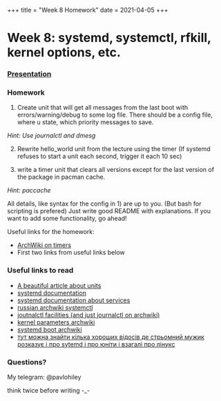 +++
title = "Week 8 Homework"
date = 2021-04-05
+++
# Week 8: systemd, systemctl, rfkill, kernel options, etc.

### [**Presentation**](https://docs.google.com/presentation/d/e/2PACX-1vSwRYb0LULiq0EGpJ1adne2e4W9_QAgsNcM1R825YCBey9WprUD_rWw9lmQuCYcVD7RZJcQRxVujCRJ/pub?start=false&loop=false&delayms=3000)

### Homework
1) Create unit that will get all messages from the last boot with errors/warning/debug to some log file. There should be a config file, where u state, which priority messages to save.

*Hint: Use journalctl and dmesg*

2) Rewrite hello_world unit from the lecture using the timer (If systemd refuses to start a unit each second, trigger it each 10 sec)

3) write a timer unit that clears all versions except for the last version of the package in pacman cache.

*Hint: paccache*

All details, like syntax for the config in 1) are up to you. (But bash for scripting is prefered)  Just write good README with explanations. If you want to add some functionality, go ahead!

Useful links for the homework:

- [ArchWiki on timers](https://wiki.archlinux.org/index.php/Systemd/Timers)
- First two links from useful links below

### Useful links to read
- [A beautiful article about units](https://www.digitalocean.com/community/tutorials/understanding-systemd-units-and-unit-files)
- [systemd documentation](https://www.freedesktop.org/software/systemd/man/)
- [systemd documentation about services](https://www.freedesktop.org/software/systemd/man/systemd.service.html#)
- [russian archwiki systemctl](https://wiki.archlinux.org/index.php/Systemd_(%D0%A0%D1%83%D1%81%D1%81%D0%BA%D0%B8%D0%B9)#%D0%9E%D1%81%D0%BD%D0%BE%D0%B2%D1%8B_%D0%B8%D1%81%D0%BF%D0%BE%D0%BB%D1%8C%D0%B7%D0%BE%D0%B2%D0%B0%D0%BD%D0%B8%D1%8F_systemctl)
- [joutnalctl facilities (and just journalctl on archwiki)](https://wiki.archlinux.org/index.php/Systemd/Journal#Facility)
- [kernel parameters archwiki](https://wiki.archlinux.org/index.php/kernel_parameters)
- [systemd boot archwiki](https://wiki.archlinux.org/index.php/systemd-boot)
- [тут можна знайти кілька хороших відосів де стрьомний мужик розказує і про sytemd і про юніти і взагалі про лінукс](https://www.youtube.com/playlist?list=PLWCdmr_xDegfmNxUhbLAC4YxIvlnzY9U9)

### Questions?
My telegram: @pavlohiley

think twice before writing -_-
